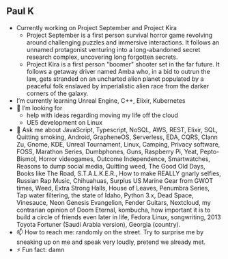 ## Paul K

- Currently working on Project September and Project Kira
  - Project September is a first person survival horror game revolving around challenging puzzles and immersive interactions. It follows an unnamed protagonist venturing into a long-abandoned secret research complex, uncovering long forgotten secrets.
  - Project Kira is a first person "boomer" shooter set in the far future. It follows a getaway driver named Amba who, in a bid to outrun the law, gets stranded on an uncharted alien planet populated by a peaceful folk enslaved by imperialistic alien race from the darker corners of the galaxy. 
- I’m currently learning Unreal Engine, C++, Elixir, Kubernetes
- 🤔 I’m looking for
  - help with ideas regarding moving my life off the cloud
  - UE5 development on Linux
- 💬 Ask me about JavaScript, Typescript, NoSQL, AWS, REST, Elixir, SQL, Quitting smoking, Android, GrapheneOS, Serverless, EDA, CQRS, Clann Zu, Gnome, KDE, Unreal Tournament, Linux, Camping, Privacy software, FOSS, Marathon Series, Dumbphones, Guns, Raspberry Pi, Yeat, Pepto-Bismol, Horror videogames, Outcome Independence, Smartwatches, Reasons to dump social media, Quitting weed, The Good Old Days, Books like The Road, S.T.A.L.K.E.R., How to make REALLY gnarly selfies, Russian Rap Music, Chihuahuas, Surplus US Marine Gear from GWOT times, Weed, Extra Strong Halls, House of Leaves, Penumbra Series, Tap water filtering, the state of Idaho, Python 3.x, Dead Space, Vinesauce, Neon Genesis Evangelion, Fender Guitars, Nextcloud, my contrarian opinion of Doom Eternal, kombucha, how important it is to build a circle of friends even later in life, Fedora Linux, songwriting, 2013 Toyota Fortuner (Saudi Arabia version), Georgia (country).
- 📫 How to reach me: randomly on the street. Try to surprise me by sneaking up on me and speak very loudly, pretend we already met.
- ⚡ Fun fact: damn
